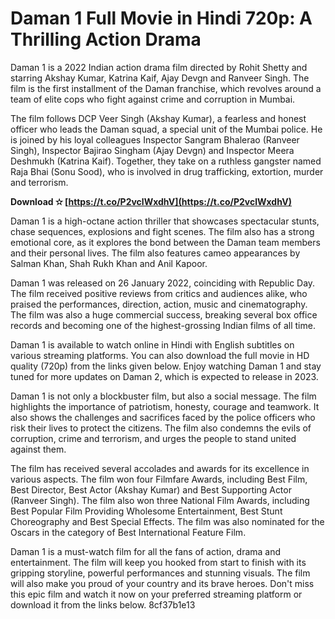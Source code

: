 # Daman 1 Full Movie in Hindi 720p: A Thrilling Action Drama
 
Daman 1 is a 2022 Indian action drama film directed by Rohit Shetty and starring Akshay Kumar, Katrina Kaif, Ajay Devgn and Ranveer Singh. The film is the first installment of the Daman franchise, which revolves around a team of elite cops who fight against crime and corruption in Mumbai.
 
The film follows DCP Veer Singh (Akshay Kumar), a fearless and honest officer who leads the Daman squad, a special unit of the Mumbai police. He is joined by his loyal colleagues Inspector Sangram Bhalerao (Ranveer Singh), Inspector Bajirao Singham (Ajay Devgn) and Inspector Meera Deshmukh (Katrina Kaif). Together, they take on a ruthless gangster named Raja Bhai (Sonu Sood), who is involved in drug trafficking, extortion, murder and terrorism.
 
**Download ✫ [https://t.co/P2vclWxdhV](https://t.co/P2vclWxdhV)**


 
Daman 1 is a high-octane action thriller that showcases spectacular stunts, chase sequences, explosions and fight scenes. The film also has a strong emotional core, as it explores the bond between the Daman team members and their personal lives. The film also features cameo appearances by Salman Khan, Shah Rukh Khan and Anil Kapoor.
 
Daman 1 was released on 26 January 2022, coinciding with Republic Day. The film received positive reviews from critics and audiences alike, who praised the performances, direction, action, music and cinematography. The film was also a huge commercial success, breaking several box office records and becoming one of the highest-grossing Indian films of all time.
 
Daman 1 is available to watch online in Hindi with English subtitles on various streaming platforms. You can also download the full movie in HD quality (720p) from the links given below. Enjoy watching Daman 1 and stay tuned for more updates on Daman 2, which is expected to release in 2023.
  
Daman 1 is not only a blockbuster film, but also a social message. The film highlights the importance of patriotism, honesty, courage and teamwork. It also shows the challenges and sacrifices faced by the police officers who risk their lives to protect the citizens. The film also condemns the evils of corruption, crime and terrorism, and urges the people to stand united against them.
 
The film has received several accolades and awards for its excellence in various aspects. The film won four Filmfare Awards, including Best Film, Best Director, Best Actor (Akshay Kumar) and Best Supporting Actor (Ranveer Singh). The film also won three National Film Awards, including Best Popular Film Providing Wholesome Entertainment, Best Stunt Choreography and Best Special Effects. The film was also nominated for the Oscars in the category of Best International Feature Film.
 
Daman 1 is a must-watch film for all the fans of action, drama and entertainment. The film will keep you hooked from start to finish with its gripping storyline, powerful performances and stunning visuals. The film will also make you proud of your country and its brave heroes. Don't miss this epic film and watch it now on your preferred streaming platform or download it from the links below.
 8cf37b1e13
 
